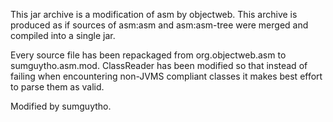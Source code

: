 This jar archive is a modification of asm by objectweb. This archive is produced as if sources of asm:asm and asm:asm-tree were merged and compiled into a single jar.

Every source file has been repackaged from org.objectweb.asm to sumguytho.asm.mod. ClassReader has been modified so that instead of failing when encountering non-JVMS compliant classes it makes best effort to parse them as valid.

Modified by sumguytho.
